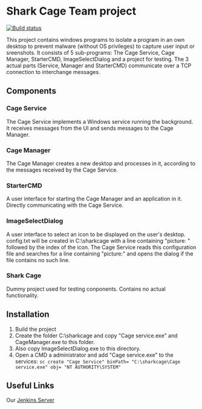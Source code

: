 # Shark Cage Team project

[![Build status](https://ci.appveyor.com/api/projects/status/xinpyru7ij60bja3?svg=true)](https://ci.appveyor.com/project/SailReal/htwg-shark-cage)

This project contains windows programs to isolate a program in an own desktop to prevent malware (without OS privileges) to capture user input or sreenshots.
It consists of 5 sub-programs: The Cage Service, Cage Manager, StarterCMD, ImageSelectDialog and a project for testing. The 3 actual parts (Service, Manager and StarterCMD) communicate over a TCP connection to interchange messages.

## Components

### Cage Service
The Cage Service implements a Windows service running the background. It receives messages from the UI and sends messages to the Cage Manager.

### Cage Manager
The Cage Manager creates a new desktop and processes in it, according to the messages received by the Cage Service.

### StarterCMD
A user interface for starting the Cage Manager and an application in it. Directly communicating with the Cage Service.

### ImageSelectDialog
A user interface to select an icon to be displayed on the user's desktop. config.txt will be created in C:\sharkcage with a line containing "picture: " followed by the index of the icon. The Cage Service reads this configuration file and searches for a line containing "picture:" and opens the dialog if the file contains no such line.

### Shark Cage
Dummy project used for testing conponents. Contains no actual functionality.

## Installation
1. Build the project
2. Create the folder C:\sharkcage and copy "Cage service.exe" and CageManager.exe to this folder.
3. Also copy ImageSelectDialog.exe to this directory.
4. Open a CMD a administrator and add "Cage service.exe" to the services: ```sc create "Cage Service" binPath= "C:\sharkcage\Cage service.exe" obj= "NT AUTHORITY\SYSTEM"```

## Useful Links
Our [Jenkins Server](http://35.162.112.109:8080/)
